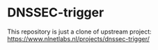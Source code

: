 # DNSSEC-trigger

This repository is just a clone of upstream project: https://www.nlnetlabs.nl/projects/dnssec-trigger/

